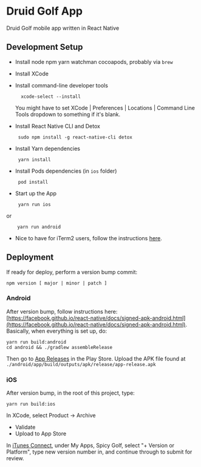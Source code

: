 # Druid Golf App

Druid Golf mobile app written in React Native

## Development Setup

 * Install node npm yarn watchman cocoapods, probably via `brew`
 * Install XCode
 * Install command-line developer tools

         xcode-select --install

    You might have to set XCode | Preferences | Locations | Command Line Tools dropdown to something if it's blank.

 * Install React Native CLI and Detox

        sudo npm install -g react-native-cli detox

 * Install Yarn dependencies

        yarn install

 * Install Pods dependencies (in `ios` folder)

        pod install

 * Start up the App

        yarn run ios
or

        yarn run android


 * Nice to have for iTerm2 users, follow the instructions [here](https://stackoverflow.com/questions/37814803/how-to-get-react-native-run-ios-to-open-in-iterm-instead-of-terminal-on-a-macos).

## Deployment

If ready for deploy, perform a version bump commit:

    npm version [ major | minor | patch ]

### Android

After version bump, follow instructions here: [https://facebook.github.io/react-native/docs/signed-apk-android.html](https://facebook.github.io/react-native/docs/signed-apk-android.html).  Basically, when everything is set up, do:

    yarn run build:android
    cd android && ./gradlew assembleRelease

Then go to [App Releases](https://play.google.com/apps/publish/?dev_acc=00137341438711124394#ManageReleasesPlace:p=golf.spicy) in the Play Store.  Upload the APK file found at ```./android/app/build/outputs/apk/release/app-release.apk```

### iOS

After version bump, in the root of this project, type:

    yarn run build:ios

In XCode, select Product -> Archive

 * Validate
 * Upload to App Store

In [iTunes Connect](itunesconnect.apple.com/WebObjects/iTunesConnect.woa/ra/ng/app/1250184426), under My Apps, Spicy Golf, select "+ Version or Platform", type new version number in, and continue through to submit for review.